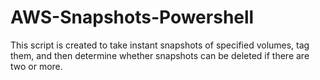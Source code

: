 # AWS-Snapshots-Powershell
This script is created to take instant snapshots of specified volumes, tag them, and then determine whether snapshots can be deleted if there are two or more.
